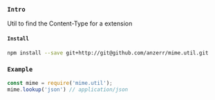
### `Intro`
Util to find the Content-Type for a extension

#### `Install`
``` bash
npm install --save git+http://git@github.com/anzerr/mime.util.git
```

### `Example`
``` javascript
const mime = require('mime.util');
mime.lookup('json') // application/json
```